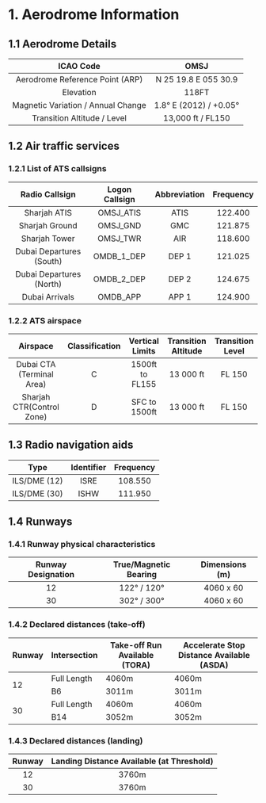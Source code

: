 # 1. Aerodrome Information
## 1.1 Aerodrome Details
| ICAO Code                            |    OMSJ                |
|:------------------------------------:|:----------------------:|
| Aerodrome Reference Point (ARP)      |  N 25 19.8 E 055 30.9  |
| Elevation                            |          118FT         |
| Magnetic Variation / Annual Change   | 1.8° E (2012) / +0.05° |
| Transition Altitude / Level          | 13,000 ft / FL150      |

## 1.2 Air traffic services
### 1.2.1 List of ATS callsigns
| Radio Callsign              | Logon Callsign   | Abbreviation   | Frequency   |
|:---------------------------:|:----------------:|:--------------:|:-----------:|
|         Sharjah ATIS        |     OMSJ_ATIS    |      ATIS      |   122.400   |
|       Sharjah Ground        |     OMSJ_GND     |      GMC       |   121.875   |
|        Sharjah Tower        |     OMSJ_TWR     |      AIR       |   118.600   |
|   Dubai Departures (South)  |    OMDB_1_DEP    |      DEP 1     |   121.025   |
|   Dubai Departures (North)  |    OMDB_2_DEP    |      DEP 2     |   124.675   |
|       Dubai Arrivals        |     OMDB_APP     |      APP 1     |   124.900   |

### 1.2.2 ATS airspace
| Airspace                    | Classification   | Vertical Limits    | Transition Altitude   | Transition Level   |
|:---------------------------:|:----------------:|:------------------:|:---------------------:|:------------------:|
| Dubai CTA (Terminal Area)   |        C         |  1500ft to FL155   | 13 000 ft             | FL 150             |
| Sharjah CTR(Control Zone)   |        D         |   SFC to 1500ft    | 13 000 ft             | FL 150             |
       
## 1.3 Radio navigation aids
| Type            | Identifier   | Frequency   |
|:---------------:|:------------:|:-----------:|
|   ILS/DME (12)  |     ISRE     |   108.550   |
|   ILS/DME (30)  |     ISHW     |   111.950   |


## 1.4 Runways
### 1.4.1 Runway physical characteristics
| Runway Designation   | True/Magnetic Bearing     | Dimensions (m)   |
|:--------------------:|:-------------------------:|:----------------:|
|         12           |        122° / 120°        |     4060 x 60    |
|         30           |        302° / 300°        |     4060 x 60    |


### 1.4.2 Declared distances (take-off)
<table><thead>
  <tr>
    <th>Runway</th>
    <th>Intersection</th>
    <th>Take-off Run Available (TORA)</th>
    <th>Accelerate Stop Distance Available (ASDA)</th>
  </tr></thead>
<tbody>
  <tr>
    <td rowspan="2">12</td>
    <td>Full Length</td>
    <td>4060m</td>
    <td>4060m</td>
  </tr>
  <tr>
    <td>B6</td>
    <td>3011m</td>
    <td>3011m</td>
  </tr>
  <tr>
    <td rowspan="2">30</td>
    <td>Full Length</td>
    <td>4060m</td>
    <td>4060m</td>
  </tr>
  <tr>
    <td>B14</td>
    <td>3052m</td>
    <td>3052m</td>
  </tr>
</tbody>
</table>

### 1.4.3 Declared distances (landing)
| Runway | Landing Distance Available (at Threshold) |
|:------:|:-----------------------------------------:|
|   12   |                  3760m                    |
|   30   |                  3760m                    |

